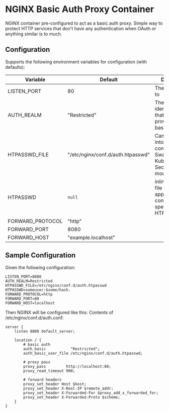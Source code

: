 # NGINX Basic Auth Proxy Container
NGINX container pre-configured to act as a basic auth proxy.
Simple way to protect HTTP services that don't have any authentication when OAuth or anything similar is to much.

## Configuration
Supports the following environment variables for configuration (with defaults):

| Variable | Default | Description |
| --- | --- | --- |
| LISTEN_PORT | 80 | The port to bind to |
| AUTH_REALM | "Restricted" | The identification that will be provided via basic auth |
| HTPASSWD_FILE | "/etc/nginx/conf.d/auth.htpasswd" | Can be mounted into the container via Swarm Secret, Kubernetes Secret oder plain mount --bind |
| HTPASSWD | `null` | inline htpasswd file entry, appended to configuration file specified by HTPASSWD_FILE |
| FORWARD_PROTOCOL | "http" |  |
| FORWARD_PORT | 8080 |  |
| FORWARD_HOST | "example.localhost" |  |

## Sample Configuration
Given the following configuration:

```
LISTEN_PORT=8080
AUTH_REALM=Restricted
HTPASSWD_FILE=/etc/nginx/conf.d/auth.htpasswd
HTPASSWD=someuser:$some/hash.
FORWARD_PROTOCOL=http
FORWARD_PORT=80
FORWARD_HOST=localhost
```

Then NGINX will be configured like this:
Contents of /etc/nginx/conf.d/auth.conf:
```
server {
    listen 8080 default_server;

    location / {
        # basic auth
        auth_basic           "Restricted";
        auth_basic_user_file /etc/nginx/conf.d/auth.htpasswd;

        # proxy pass
        proxy_pass         http://localhost:80;
        proxy_read_timeout 900;

        # forward headers
        proxy_set_header Host $host;
        proxy_set_header X-Real-IP $remote_addr;
        proxy_set_header X-Forwarded-For $proxy_add_x_forwarded_for;
        proxy_set_header X-Forwarded-Proto $scheme;
    }
}
```
